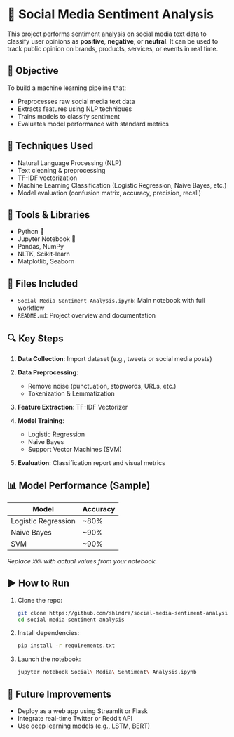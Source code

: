 # 💬 Social Media Sentiment Analysis

This project performs sentiment analysis on social media text data to classify user opinions as **positive**, **negative**, or **neutral**. It can be used to track public opinion on brands, products, services, or events in real time.

## 📌 Objective

To build a machine learning pipeline that:

* Preprocesses raw social media text data
* Extracts features using NLP techniques
* Trains models to classify sentiment
* Evaluates model performance with standard metrics

## 🧠 Techniques Used

* Natural Language Processing (NLP)
* Text cleaning & preprocessing
* TF-IDF vectorization
* Machine Learning Classification (Logistic Regression, Naive Bayes, etc.)
* Model evaluation (confusion matrix, accuracy, precision, recall)

## 🧰 Tools & Libraries

* Python 🐍
* Jupyter Notebook 📓
* Pandas, NumPy
* NLTK, Scikit-learn
* Matplotlib, Seaborn

## 📁 Files Included

* `Social Media Sentiment Analysis.ipynb`: Main notebook with full workflow
* `README.md`: Project overview and documentation

## 🔍 Key Steps

1. **Data Collection**: Import dataset (e.g., tweets or social media posts)
2. **Data Preprocessing**:

   * Remove noise (punctuation, stopwords, URLs, etc.)
   * Tokenization & Lemmatization
3. **Feature Extraction**: TF-IDF Vectorizer
4. **Model Training**:

   * Logistic Regression
   * Naive Bayes
   * Support Vector Machines (SVM)
5. **Evaluation**: Classification report and visual metrics

## 📊 Model Performance (Sample)

| Model               | Accuracy |
| ------------------- | -------- |
| Logistic Regression | \~80%    |
| Naive Bayes         | \~90%    |
| SVM                 | \~90%    |

*Replace `XX%` with actual values from your notebook.*

## ▶️ How to Run

1. Clone the repo:

   ```bash
   git clone https://github.com/shlndra/social-media-sentiment-analysis.git
   cd social-media-sentiment-analysis
   ```

2. Install dependencies:

   ```bash
   pip install -r requirements.txt
   ```

3. Launch the notebook:

   ```bash
   jupyter notebook Social\ Media\ Sentiment\ Analysis.ipynb
   ```

## 🚀 Future Improvements

* Deploy as a web app using Streamlit or Flask
* Integrate real-time Twitter or Reddit API
* Use deep learning models (e.g., LSTM, BERT)


